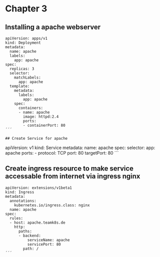 # Chapter 3

## Installing a apache webserver

```
apiVersion: apps/v1
kind: Deployment
metadata:
  name: apache
  labels:
    app: apache
spec:
  replicas: 3
  selector:
    matchLabels:
      app: apache
  template:
    metadata:
      labels:
        app: apache
    spec:
      containers:
      - name: apache
        image: httpd:2.4
        ports:
        - containerPort: 80
´´´

## Create Service for apache

```
apiVersion: v1
kind: Service
metadata:
  name: apache
spec:
  selector:
    app: apache
  ports:
    - protocol: TCP
      port: 80
      targetPort: 80
´´´

## Create ingress resource to make service accessable from internet via ingress nginx

```
apiVersion: extensions/v1beta1
kind: Ingress
metadata:
  annotations:
    kubernetes.io/ingress.class: nginx
  name: apache 
spec:
  rules:
  - host: apache.teamk8s.de
    http:
      paths:
      - backend:
          serviceName: apache
          servicePort: 80
        path: /
´´´